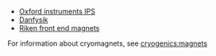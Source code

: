 - [Oxford instruments IPS](https://github.com/ISISComputingGroup/ibex_developers_manual/wiki/OxfordInstrumentsIPS)
- [Danfysik](https://github.com/ISISComputingGroup/ibex_developers_manual/wiki/Danfysik)
- [Riken front end magnets](https://github.com/ISISComputingGroup/ibex_developers_manual/wiki/Riken-power-supplies)

For information about cryomagnets, see [cryogenics:magnets](https://github.com/ISISComputingGroup/ibex_developers_manual/wiki/Cryogenics#cryomagnets-superconducting-magnets)